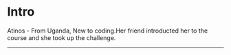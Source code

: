 # Intro

Atinos - From Uganda, New to coding.Her friend introducted her to the course and she took up the challenge.

---